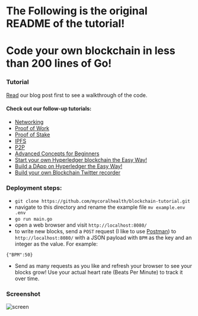 # The Following is the original README of the tutorial!



# Code your own blockchain in less than 200 lines of Go!

### Tutorial

[Read](https://medium.com/@mycoralhealth/code-your-own-blockchain-in-less-than-200-lines-of-go-e296282bcffc) our blog post first to see a walkthrough of the code.

#### Check out our follow-up tutorials:
- [Networking](https://github.com/mycoralhealth/blockchain-tutorial/tree/master/networking)
- [Proof of Work](https://github.com/mycoralhealth/blockchain-tutorial/tree/master/proof-work)
- [Proof of Stake](https://github.com/mycoralhealth/blockchain-tutorial/tree/master/proof-stake)
- [IPFS](https://medium.com/@mycoralhealth/learn-to-securely-share-files-on-the-blockchain-with-ipfs-219ee47df54c)
- [P2P](https://medium.com/coinmonks/code-a-simple-p2p-blockchain-in-go-46662601f417)
- [Advanced Concepts for Beginners](https://medium.com/@mycoralhealth/advanced-blockchain-concepts-for-beginners-32887202afad)
- [Start your own Hyperledger blockchain the Easy Way!](https://medium.com/@mycoralhealth/start-your-own-hyperledger-blockchain-the-easy-way-5758cb4ed2d1)
- [Build a DApp on Hyperledger the Easy Way!](https://medium.com/@mycoralhealth/build-a-dapp-on-hyperledger-the-easy-way-178c39e503fa)
- [Build your own Blockchain Twitter recorder](https://github.com/mycoralhealth/twitter-blockchain)

### Deployment steps:
- `git clone https://github.com/mycoralhealth/blockchain-tutorial.git`
- navigate to this directory and rename the example file `mv example.env .env`
- `go run main.go`
- open a web browser and visit `http://localhost:8080/`
- to write new blocks, send a `POST` request (I like to use [Postman](https://www.getpostman.com/apps)) to `http://localhost:8080/` with a JSON payload with `BPM` as the key and an integer as the value. For example:
```
{"BPM":50}
```
- Send as many requests as you like and refresh your browser to see your blocks grow! Use your actual heart rate (Beats Per Minute) to track it over time.

### Screenshot

![screen](https://user-images.githubusercontent.com/15616604/35492333-2829f690-0461-11e8-8c1f-8a0258d370e8.png)
